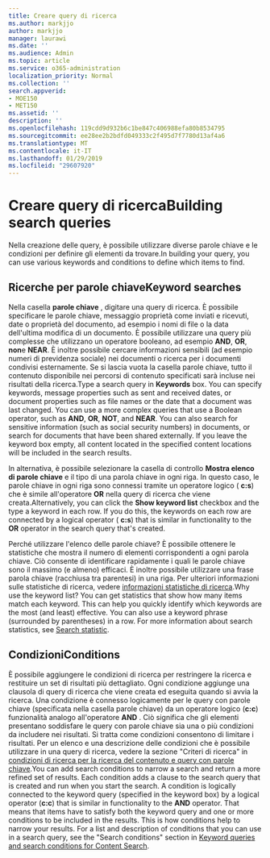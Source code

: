 ```yaml
---
title: Creare query di ricerca
ms.author: markjjo
author: markjjo
manager: laurawi
ms.date: ''
ms.audience: Admin
ms.topic: article
ms.service: o365-administration
localization_priority: Normal
ms.collection: ''
search.appverid:
- MOE150
- MET150
ms.assetid: ''
description: ''
ms.openlocfilehash: 119cdd9d932b6c1be847c406988efa80b8534795
ms.sourcegitcommit: ee28ee2b2bdfd049333c2f495d7f7780d13af4a6
ms.translationtype: MT
ms.contentlocale: it-IT
ms.lasthandoff: 01/29/2019
ms.locfileid: "29607920"
---
```

# <a name="building-search-queries"></a><span data-ttu-id="610eb-102">Creare query di ricerca</span><span class="sxs-lookup"><span data-stu-id="610eb-102">Building search queries</span></span>
<span data-ttu-id="610eb-103">Nella creazione delle query, è possibile utilizzare diverse parole chiave e le condizioni per definire gli elementi da trovare.</span><span class="sxs-lookup"><span data-stu-id="610eb-103">In building your query, you can use various keywords and conditions to define which items to find.</span></span>

## <a name="keyword-searches"></a><span data-ttu-id="610eb-104">Ricerche per parole chiave</span><span class="sxs-lookup"><span data-stu-id="610eb-104">Keyword searches</span></span>
<span data-ttu-id="610eb-p101">Nella casella **parole chiave** , digitare una query di ricerca. È possibile specificare le parole chiave, messaggio proprietà come inviati e ricevuti, date o proprietà del documento, ad esempio i nomi di file o la data dell'ultima modifica di un documento. È possibile utilizzare una query più complesse che utilizzano un operatore booleano, ad esempio **AND**, **OR**, **non**e **NEAR**. È inoltre possibile cercare informazioni sensibili (ad esempio numeri di previdenza sociale) nei documenti o ricerca per i documenti condivisi esternamente. Se si lascia vuota la casella parole chiave, tutto il contenuto disponibile nei percorsi di contenuto specificati sarà incluse nei risultati della ricerca.</span><span class="sxs-lookup"><span data-stu-id="610eb-p101">Type a search query in **Keywords** box. You can specify keywords, message properties such as sent and received dates, or document properties such as file names or the date that a document was last changed. You can use a more complex queries that use a Boolean operator, such as **AND**, **OR**, **NOT**, and **NEAR**. You can also search for sensitive information (such as social security numbers) in documents, or search for documents that have been shared externally. If you leave the keyword box empty, all content located in the specified content locations will be included in the search results.</span></span>
    
<span data-ttu-id="610eb-p102">In alternativa, è possibile selezionare la casella di controllo **Mostra elenco di parole chiave** e il tipo di una parola chiave in ogni riga. In questo caso, le parole chiave in ogni riga sono connessi tramite un operatore logico ( **c:s**) che è simile all'operatore **OR** nella query di ricerca che viene creata.</span><span class="sxs-lookup"><span data-stu-id="610eb-p102">Alternatively, you can click the **Show keyword list** checkbox and the type a keyword in each row. If you do this, the keywords on each row are connected by a logical operator ( **c:s**) that is similar in functionality to the **OR** operator in the search query that's created.</span></span> 
    
<span data-ttu-id="610eb-p103">Perché utilizzare l'elenco delle parole chiave? È possibile ottenere le statistiche che mostra il numero di elementi corrispondenti a ogni parola chiave. Ciò consente di identificare rapidamente i quali le parole chiave sono il massimo (e almeno) efficaci. È inoltre possibile utilizzare una frase parola chiave (racchiusa tra parentesi) in una riga. Per ulteriori informazioni sulle statistiche di ricerca, vedere [informazioni statistiche di ricerca](search-statistics.md).</span><span class="sxs-lookup"><span data-stu-id="610eb-p103">Why use the keyword list? You can get statistics that show how many items match each keyword. This can help you quickly identify which keywords are the most (and least) effective. You can also use a keyword phrase (surrounded by parentheses) in a row. For more information about search statistics, see [Search statistic](search-statistics.md).</span></span>

## <a name="conditions"></a><span data-ttu-id="610eb-117">Condizioni</span><span class="sxs-lookup"><span data-stu-id="610eb-117">Conditions</span></span>    
<span data-ttu-id="610eb-p104">È possibile aggiungere le condizioni di ricerca per restringere la ricerca e restituire un set di risultati più dettagliato. Ogni condizione aggiunge una clausola di query di ricerca che viene creata ed eseguita quando si avvia la ricerca. Una condizione è connesso logicamente per le query con parole chiave (specificata nella casella parole chiave) da un operatore logico (**c:c**) funzionalità analogo all'operatore **AND** . Ciò significa che gli elementi presentano soddisfare le query con parole chiave sia una o più condizioni da includere nei risultati. Si tratta come condizioni consentono di limitare i risultati. Per un elenco e una descrizione delle condizioni che è possibile utilizzare in una query di ricerca, vedere la sezione "Criteri di ricerca" in [condizioni di ricerca per la ricerca del contenuto e query con parole chiave](../keyword-queries-and-search-conditions.md#search-conditions).</span><span class="sxs-lookup"><span data-stu-id="610eb-p104">You can add search conditions to narrow a search and return a more refined set of results. Each condition adds a clause to the search query that is created and run when you start the search. A condition is logically connected to the keyword query (specified in the keyword box) by a logical operator (**c:c**) that is similar in functionality to the **AND** operator. That means that items have to satisfy both the keyword query and one or more conditions to be included in the results. This is how conditions help to narrow your results. For a list and description of conditions that you can use in a search query, see the "Search conditions" section in [Keyword queries and search conditions for Content Search](../keyword-queries-and-search-conditions.md#search-conditions).</span></span>


